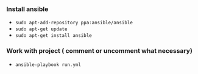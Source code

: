 ### Install ansible

- ```sudo apt-add-repository ppa:ansible/ansible```
- ```sudo apt-get update```
- ```sudo apt-get install ansible```

### Work with project ( comment or uncomment what necessary)
- ```ansible-playbook run.yml```